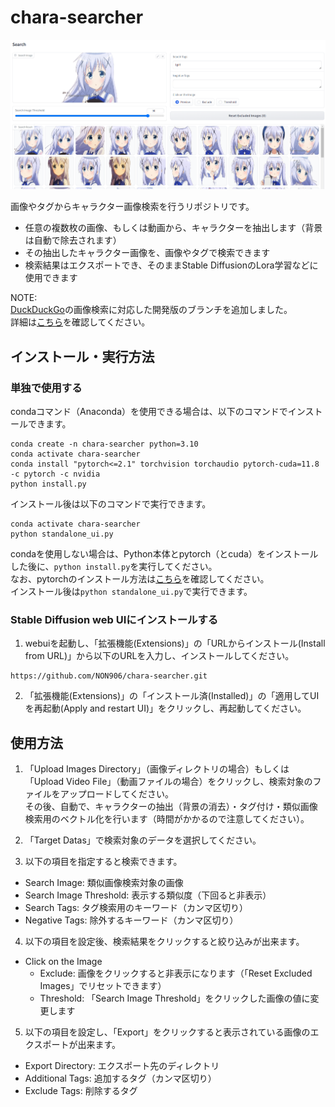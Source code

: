 # chara-searcher

![Screen Shot](screenshot.png)

画像やタグからキャラクター画像検索を行うリポジトリです。

- 任意の複数枚の画像、もしくは動画から、キャラクターを抽出します（背景は自動で除去されます）
- その抽出したキャラクター画像を、画像やタグで検索できます
- 検索結果はエクスポートでき、そのままStable DiffusionのLora学習などに使用できます

NOTE:  
[DuckDuckGo](https://duckduckgo.com/)の画像検索に対応した開発版のブランチを追加しました。  
詳細は[こちら](https://github.com/NON906/chara-searcher/blob/duckduckgo/README_ja.md)を確認してください。  

## インストール・実行方法

### 単独で使用する

condaコマンド（Anaconda）を使用できる場合は、以下のコマンドでインストールできます。

```
conda create -n chara-searcher python=3.10
conda activate chara-searcher
conda install "pytorch<=2.1" torchvision torchaudio pytorch-cuda=11.8 -c pytorch -c nvidia
python install.py
```

インストール後は以下のコマンドで実行できます。

```
conda activate chara-searcher
python standalone_ui.py
```

condaを使用しない場合は、Python本体とpytorch（とcuda）をインストールした後に、``python install.py``を実行してください。  
なお、pytorchのインストール方法は[こちら](https://pytorch.org/get-started/locally/)を確認してください。  
インストール後は``python standalone_ui.py``で実行できます。

### Stable Diffusion web UIにインストールする

1. webuiを起動し、「拡張機能(Extensions)」の「URLからインストール(Install from URL)」から以下のURLを入力し、インストールしてください。
```
https://github.com/NON906/chara-searcher.git
```

2. 「拡張機能(Extensions)」の「インストール済(Installed)」の「適用してUIを再起動(Apply and restart UI)」をクリックし、再起動してください。

## 使用方法

1. 「Upload Images Directory」（画像ディレクトリの場合）もしくは「Upload Video File」（動画ファイルの場合）をクリックし、検索対象のファイルをアップロードしてください。  
その後、自動で、キャラクターの抽出（背景の消去）・タグ付け・類似画像検索用のベクトル化を行います（時間がかかるので注意してください）。

2. 「Target Datas」で検索対象のデータを選択してください。

3. 以下の項目を指定すると検索できます。
- Search Image: 類似画像検索対象の画像
- Search Image Threshold: 表示する類似度（下回ると非表示）
- Search Tags: タグ検索用のキーワード（カンマ区切り）
- Negative Tags: 除外するキーワード（カンマ区切り）

4. 以下の項目を設定後、検索結果をクリックすると絞り込みが出来ます。
- Click on the Image
  - Exclude: 画像をクリックすると非表示になります（「Reset Excluded Images」でリセットできます）
  - Threshold: 「Search Image Threshold」をクリックした画像の値に変更します

5. 以下の項目を設定し、「Export」をクリックすると表示されている画像のエクスポートが出来ます。
- Export Directory: エクスポート先のディレクトリ
- Additional Tags: 追加するタグ（カンマ区切り）
- Exclude Tags: 削除するタグ
